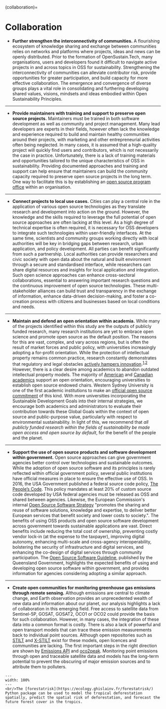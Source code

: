 (collaboration)=
# Collaboration

- **Further strengthen the interconnectivity of communities.** A flourishing ecosystem of knowledge sharing and exchange between communities relies on networks and platforms where projects, ideas and news can be openly distributed. Prior to the formation of OpenSustain.Tech, many organisations, users and developers found it difficult to navigate active projects in and across topics in OSS for sustainability. Strengthening the interconnectivity of communities can alleviate contributor risk, provide opportunities for greater participation, and build capacity for more effective collaboration. The emergence and convergence of diverse groups plays a vital role in consolidating and furthering developing shared values, visions, mindsets and ideas embodied within Open Sustainability Principles.

---

- **Provide maintainers with training and support to preserve open source projects.** Maintainers must be trained in both software development as well as community and project management. Many lead developers are experts in their fields, however often lack the knowledge and experience required to build and maintain healthy communities around their projects, with marketing and other entrepreneurial activities often being neglected. In many cases, it is assumed that a high-quality project will quickly find users and contributors, which is not necessarily the case in practice. Unfortunately, there is a lack of training materials and opportunities tailored to the unique characteristics of OSS in sustainability. Providing documented approaches and training and support can help ensure that maintainers can build the community capacity required to preserve open source projects in the long term. One way to facilitate this is by establishing an [open source program office](https://www.linuxfoundation.org/resources/open-source-guides/creating-an-open-source-program) within an organisation.

---

- **Connect projects to local use cases.** Cities can play a central role in the application of various open source technologies as they translate research and development into action on the ground. However, the knowledge and the skills required to leverage the full potential of open source approaches are often lacking at this level. As a high degree of technical expertise is often required, it is necessary for OSS developers to integrate such technologies within user-friendly interfaces. At the same time, scientists and community groups working directly with local authorities will be key in bridging gaps between research, urban application, and policy development. All parties can benefit significantly from such a partnership. Local authorities can provide researchers and civic society with open data about the natural and built environment through a secure and standardised interface, while researchers can share digital resources and insights for local application and integration. Such open science approaches can enhance cross-sectoral collaborations, essential to answering important research questions and the continuous improvement of open source technologies. These multi-stakeholder alliances can build trust and transparency in the exchange of information, enhance data-driven decision-making, and foster a co-creation process with citizens and businesses based on local conditions and needs.

---

- **Maintain and defend an open orientation within academia.** While many of the projects identified within this study are the outputs of publicly funded research, many research institutions are yet to embrace open science and promote open source as the default position. The reasons for this are vast, complex, and vary across regions, but is often the result of market forces and public policy, with universities increasingly adopting a for-profit orientation. While the protection of intellectual property remains common practice, research constantly demonstrates that regulatory and legal obstacles [actively hampers innovation](https://jost.syr.edu/wp-content/uploads/6_Azzarelli-SSTLR-Vol.-21-Fall-2009-FINAL.pdf).<sup><a href="https://doi.org/10.1093/icc/dtm016">1</a>,<a href="https://doi.org/10.2202/1555-5879.1438">2</a></sup> However, there is a clear desire among academics to abandon outdated intellectual property models. The majority of [American](https://doi.org/10.1007/s43545-022-00524-3) and [Canadian academics](https://doi.org/10.1080/2331186X.2022.2122255) support an open orientation, encouraging universities to establish open source endowed chairs. Western Sydney University is one of the first academic institutions to make an [official open source commitment](https://theconversation.com/why-we-need-open-source-science-innovation-not-patents-and-paywalls-192484) of this kind. With more universities incorporating the Sustainable Development Goals into their internal strategies, we encourage both academics and administrators to evaluate their contribution towards these Global Goals within the context of open source and public-purpose value, particularly with respect to environmental sustainability. In light of this, we recommend that _all publicly funded research within the fields of sustainability be made open access and open source by default_, for the benefit of the people and the planet.

---

- **Support the use of open source products and software development within government.** Open source approaches can give government agencies better control over technologies and sustainable outcomes. While the adoption of open source software and its principles is rarely reflected within official government policy, several public institutions have official measures in place to ensure the effective use of OSS. In 2016, the USA Government published a federal source code policy, [The People’s Code](https://www.cio.gov/2016/08/11/peoples-code.html). This policy mandates at least 20% of custom source code developed by USA federal agencies must be released as OSS and shared between agencies. Likewise, the European Commission's internal [Open Source Software Strategy](https://ec.europa.eu/commission/presscorner/detail/en/ip_21_6649) "promotes the sharing and reuse of software solutions, knowledge and expertise, to deliver better European services that benefit society and lower costs to society.". The benefits of using OSS products and open source software development across government towards sustainable applications are vast. Direct benefits include reducing the total cost of ownership, preventing costly vendor lock-in (at the expense to the taxpayer), improving digital autonomy, enhancing multi-scale and cross-agency interoperability, bolstering the security of infrastructure and digital services, and enhancing the co-design of digital services through community participation. The [Open Source Software Guideline](https://www.forgov.qld.gov.au/information-and-communication-technology/qgea-policies-standards-and-guidelines/open-source-software-guideline), published by the Queensland Government, highlights the expected benefits of using and developing open source software within government, and provides information for agencies considering adopting a similar approach.

---

- **Create open communities for monitoring greenhouse gas emissions through remote sensing.** Although emissions are central to climate change, and Earth observation provides an unprecedented wealth of new data and information about our planet, our analysis highlights a lack of collaboration in this emerging field. Free access to satellite data from Sentinel-5P, GOSAT, GOSAT2, OCO1 or OCO2 could provide the basis for such collaboration. However, in many cases, the integration of these data into a common format is costly. There is also a lack of powerful and open transport models that can trace these emission measurements back to individual point sources. Although open repositories such as [STILT](https://github.com/uataq/stilt) and [X-STILT](https://github.com/uataq/X-STILT) exist for these models, open licences and communities are lacking. The first important steps in the right direction are shown by [Emissions API](https://github.com/emissions-api/emissions-api) and [oco2peak](https://github.com/dataforgoodfr/batch7_satellite_ges). Monitoring point emissions through open and traceable satellite data and models has the long-term potential to prevent the obscuring of major emission sources and to attribute them to polluters.

 ```{figure} ../images/forestatrisk.png
---
width: 100%
---
<br/>The [forestatrisk](https://ecology.ghislainv.fr/forestatrisk/) Python package can be used to model the tropical deforestation spatially, predict the spatial risk of deforestation, and forecast the future forest cover in the tropics.
 ```
